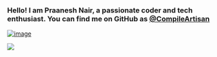 ### Hello! I am Praanesh Nair, a passionate coder and tech enthusiast. You can find me on GitHub as [@CompileArtisan](https://github.com/CompileArtisan)

<span > [![image](https://github.com/user-attachments/assets/07bbb14c-8612-4211-beff-7247b5045fb3)
](https://compileartisan.pages.dev/) <span />

![](https://komarev.com/ghpvc/?username=CompileArtisan&color=0000aa)

